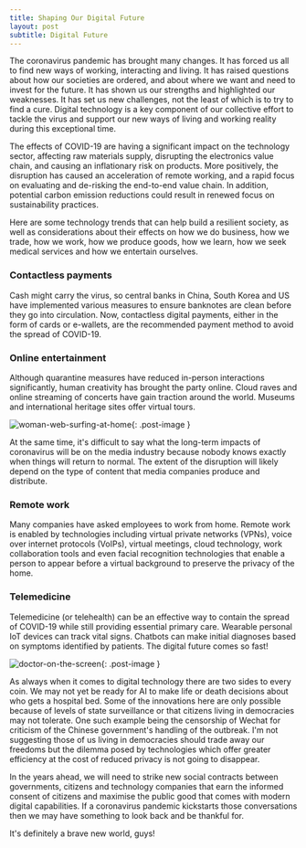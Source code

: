 ```yaml
---
title: Shaping Our Digital Future
layout: post
subtitle: Digital Future
---
```

The coronavirus pandemic has brought many changes. It has forced us all to find new ways of working, interacting and living. It has raised questions about how our societies are ordered, and about where we want and need to invest for the future. It has shown us our strengths and highlighted our weaknesses. It has set us new challenges, not the least of which is to try to find a cure. Digital technology is a key component of our collective effort to tackle the virus and support our new ways of living and working reality during this exceptional time.

The effects of COVID-19 are having a significant impact on the technology sector, affecting raw materials supply, disrupting the electronics value chain, and causing an inflationary risk on products. More positively, the disruption has caused an acceleration of remote working, and a rapid focus on evaluating and de-risking the end-to-end value chain. In addition, potential carbon emission reductions could result in renewed focus on sustainability practices.

Here are some technology trends that can help build a resilient society, as well as considerations about their effects on how we do business, how we trade, how we work, how we produce goods, how we learn, how we seek medical services and how we entertain ourselves.

### Contactless payments
Cash might carry the virus, so central banks in China, South Korea and US have implemented various measures to ensure banknotes are clean before they go into circulation. Now, contactless digital payments, either in the form of cards or e-wallets, are the recommended payment method to avoid the spread of COVID-19.

### Online entertainment
Although quarantine measures have reduced in-person interactions significantly, human creativity has brought the party online. Cloud raves and online streaming of concerts have gain traction around the world. Museums and international heritage sites offer virtual tours.

![woman-web-surfing-at-home](/images/2020-12-25-shaping-future-1.jpg){: .post-image }

At the same time, it's difficult to say what the long-term impacts of coronavirus will be on the media industry because nobody knows exactly when things will return to normal. The extent of the disruption will likely depend on the type of content that media companies produce and distribute.

### Remote work
Many companies have asked employees to work from home. Remote work is enabled by technologies including virtual private networks (VPNs), voice over internet protocols (VoIPs), virtual meetings, cloud technology, work collaboration tools and even facial recognition technologies that enable a person to appear before a virtual background to preserve the privacy of the home.

### Telemedicine
Telemedicine (or telehealth) can be an effective way to contain the spread of COVID-19 while still providing essential primary care. Wearable personal IoT devices can track vital signs. Chatbots can make initial diagnoses based on symptoms identified by patients. The digital future comes so fast!

![doctor-on-the-screen](/images/2020-12-25-shaping-future-2.jpg){: .post-image }

As always when it comes to digital technology there are two sides to every coin. We may not yet be ready for AI to make life or death decisions about who gets a hospital bed. Some of the innovations here are only possible because of levels of state surveillance or that citizens living in democracies may not tolerate. One such example being the censorship of Wechat for criticism of the Chinese government's handling of the outbreak. I'm not suggesting those of us living in democracies should trade away our freedoms but the dilemma posed by technologies which offer greater efficiency at the cost of reduced privacy is not going to disappear.

In the years ahead, we will need to strike new social contracts between governments, citizens and technology companies that earn the informed consent of citizens and maximise the public good that comes with modern digital capabilities. If a coronavirus pandemic kickstarts those conversations then we may have something to look back and be thankful for.

It's definitely a brave new world, guys!
